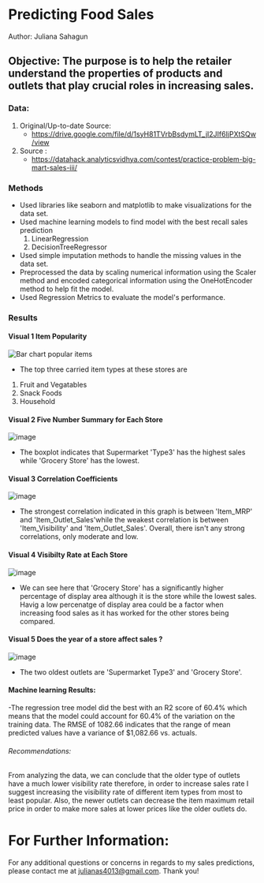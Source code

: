 # Predicting Food Sales
Author: Juliana Sahagun
## Objective: The purpose is to help the retailer understand the properties of products and outlets that play crucial roles in increasing sales.

### Data:

1. Original/Up-to-date Source:
    * https://drive.google.com/file/d/1syH81TVrbBsdymLT_jl2JIf6IjPXtSQw/view
2. Source :
    * https://datahack.analyticsvidhya.com/contest/practice-problem-big-mart-sales-iii/

### Methods
* Used libraries like seaborn and matplotlib to make visualizations for the data set.
* Used machine learning models to find model with the best recall sales prediction
  1.  LinearRegression
  2.  DecisionTreeRegressor
* Used simple imputation methods to handle the missing values in the data set.
* Preprocessed the data by scaling numerical information using the Scaler method and encoded categorical information using the OneHotEncoder method to help fit the model.
* Used Regression Metrics to evaluate the model's performance.

### Results
#### Visual 1 Item Popularity
![Bar chart popular items](https://user-images.githubusercontent.com/104885846/176869621-70f73ae6-5de1-458a-82c7-77e9af1bf4ac.png)
- The top three carried item types at these stores are 
1.   Fruit and Vegatables
2.   Snack Foods
3.   Household
#### Visual 2 Five Number Summary for Each Store
![image](https://user-images.githubusercontent.com/104885846/176869925-ca3c5967-8e06-4306-a682-bf37e54753b7.png)

- The boxplot indicates that Supermarket 'Type3' has the highest sales while 'Grocery Store' has the lowest.
#### Visual 3 Correlation Coefficients
![image](https://user-images.githubusercontent.com/104885846/176869814-0d9765ca-42f2-447b-8540-4fdb118f2672.png)

- The strongest correlation indicated in this graph is between 'Item_MRP' and 'Item_Outlet_Sales'while the weakest correlation is between 'Item_Visibility' and 'Item_Outlet_Sales'. Overall, there isn't any strong correlations, only moderate and low.
#### Visual 4 Visibilty Rate at Each Store
![image](https://user-images.githubusercontent.com/104885846/176920694-1ed1c574-76f4-4b20-8fb7-4e4b4ebf19f5.png)

- We can see here that 'Grocery Store' has a significantly higher percentage of display area although it is the store while the lowest sales. Havig a low percenatge of display area could be a factor when increasing food sales as it has worked for the other stores being compared.
#### Visual 5 Does the year of a store affect sales ?
![image](https://user-images.githubusercontent.com/104885846/176869774-17c99b0b-b61d-4bac-a368-047446d8ffa7.png)

- The two oldest outlets are 'Supermarket Type3' and 'Grocery Store'.
#### Machine learning Results:
-The regression tree model did the best with an R2 score of 60.4% which means that the model could account for 60.4% of the variation on the training data. The RMSE of 1082.66 indicates that the range of mean predicted values have a variance of $1,082.66 vs. actuals.

###### Recommendations:
From analyzing the data, we can conclude that the older type of outlets have a much lower visibility rate therefore, in order to increase sales rate I suggest increasing the visibility rate of different item types from most to least popular.  Also, the newer outlets can decrease the item maximum retail price in order to make more sales at lower prices like the older outlets do.
# For Further Information:
For any additional questions or concerns in regards to my sales predictions, please contact me at julianas4013@gmail.com. Thank you!
